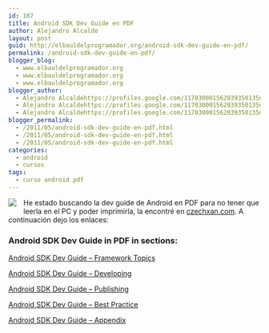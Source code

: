```yaml
---
id: 187
title: Android SDK Dev Guide en PDF
author: Alejandro Alcalde
layout: post
guid: http://elbauldelprogramador.org/android-sdk-dev-guide-en-pdf/
permalink: /android-sdk-dev-guide-en-pdf/
blogger_blog:
  - www.elbauldelprogramador.org
  - www.elbauldelprogramador.org
  - www.elbauldelprogramador.org
blogger_author:
  - Alejandro Alcaldehttps://profiles.google.com/117030001562039350135noreply@blogger.com
  - Alejandro Alcaldehttps://profiles.google.com/117030001562039350135noreply@blogger.com
  - Alejandro Alcaldehttps://profiles.google.com/117030001562039350135noreply@blogger.com
blogger_permalink:
  - /2011/05/android-sdk-dev-guide-en-pdf.html
  - /2011/05/android-sdk-dev-guide-en-pdf.html
  - /2011/05/android-sdk-dev-guide-en-pdf.html
categories:
  - android
  - cursos
tags:
  - curso android pdf
---
```

<img border="0" src="http://elbauldelprogramador.com/content/uploads/2013/07/iconoAndroid.png" style="clear:left; float:left;margin-right:1em; margin-bottom:1em" />

He estado buscando la dev guide de Android en PDF para no tener que leerla en el PC y poder imprimirla, la encontré en [czechxan.com][1]. A continuación dejo los enlaces:

  
<!--more-->



### **Android SDK Dev Guide in PDF in sections:**

<a href="http://czechxan.com/images/pdf/android_sdk.pdf" target="_blank">Android SDK Dev Guide &#8211; Framework Topics</a>

<a href="http://czechxan.com/images/pdf/android_sdk_developing.pdf" target="_blank">Android SDK Dev Guide &#8211; Developing</a>

<a href="http://czechxan.com/images/pdf/android_sdk_publishing.pdf" target="_blank">Android SDK Dev Guide &#8211; Publishing</a>

<a href="http://czechxan.com/images/pdf/android_sdk_best_practices.pdf" target="_blank">Android SDK Dev Guide &#8211; Best Practice</a>

<a href="http://czechxan.com/images/pdf/android_sdk_appendix.pdf" target="_blank">Android SDK Dev Guide &#8211; Appendix</a>



 [1]: http://czechxan.com/index.php/android/20-android-sdk-dev-guide-in-pdf